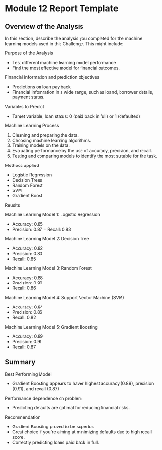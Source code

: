 # Module 12 Report Template

## Overview of the Analysis

In this section, describe the analysis you completed for the machine learning models used in this Challenge. This might include:

Purpose of the Analysis
- Test different machine learning model performance
- Find the most effective model for financial outcomes.

Financial information and prediction objectives
- Predictions on loan pay back
- Financial infomration in a wide range, such as loand, borrower details, payment status.

Variables to Predict
- Target variable, loan status: 0 (paid back in full) or 1 (defaulted) 

Machine Learning Process
1. Cleaning and preparing the data.
2. Choosing machine learning algorithms.
3. Training models on the data.
4. Evaluating performance by the use of accuracy, precision, and recall.
5. Testing and comparing models to identify the most suitable for the task.


Methods applied
- Logistic Regression
- Decision Trees
- Random Forest
- SVM
- Gradient Boost

Reuslts

Machine Learning Model 1: Logistic Regression
- Accuracy: 0.85
- Precision: 0.87
= Recall: 0.83

Machine Learning Model 2: Decision Tree
- Accuracy: 0.82
- Precision: 0.80
- Recall: 0.85

Machine Learning Model 3: Random Forest
- Accuracy: 0.88
- Precision: 0.90
- Recall: 0.86

Machine Learning Model 4: Support Vector Machine (SVM)
- Accuracy: 0.84
- Precision: 0.86
- Recall: 0.82

Machine Learning Model 5: Gradient Boosting
- Accuracy: 0.89
- Precision: 0.91
- Recall: 0.87

## Summary

Best Performing Model
- Gradient Boosting appears to haver highest accuracy (0.89), precision (0.91), and recall (0.87)

Performance dependence on problem
- Predicting defaults are optimal for reducing financial risks.

Recommendation
- Gradient Boosting proved to be superior.
- Great choice if you're aiming at minimizing defaults due to high recall score.
- Correctly predicting loans paid back in full.